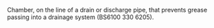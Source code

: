 ﻿Chamber, on the line of a drain or discharge pipe, that prevents grease passing into a drainage system (BS6100 330 6205).
